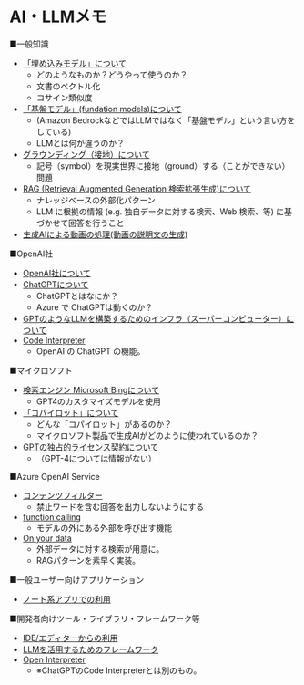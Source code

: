 # AI・LLMメモ

■一般知識

- [「埋め込みモデル」について](embeddings.md)
  - どのようなものか？どうやって使うのか？
  - 文書のベクトル化
  - コサイン類似度
- [「基盤モデル」(fundation models)について](foundation_models.md)
  - (Amazon BedrockなどではLLMではなく「基盤モデル」という言い方をしている)
  - LLMとは何が違うのか？
- [グラウンディング（接地）について](grounding.md)
  - 記号（symbol）を現実世界に接地（ground）する（ことができない）問題
- [RAG (Retrieval Augmented Generation 検索拡張生成)について](rag.md)
  - ナレッジベースの外部化パターン
  - LLM に根拠の情報 (e.g. 独自データに対する検索、Web 検索、等) に基づかせて回答を行うこと
- [生成AIによる動画の処理(動画の説明文の生成)](youtube.md)

■OpenAI社

- [OpenAI社について](openai.md)
- [ChatGPTについて](chatgpt.md)
  - ChatGPTとはなにか？
  - Azure で ChatGPTは動くのか？
- [GPTのようなLLMを構築するためのインフラ（スーパーコンピューター）について](infra.md)
- [Code Interpreter](code-interpreter.md)
  - OpenAI の ChatGPT の機能。

■マイクロソフト

- [検索エンジン Microsoft Bingについて](bing.md)
  - GPT4のカスタマイズモデルを使用
- [「コパイロット」について](copilot.md)
  - どんな「コパイロット」があるのか？
  - マイクロソフト製品で生成AIがどのように使われているのか？
- [GPTの独占的ライセンス契約について](license.md)
  - （GPT-4については情報がない）

■Azure OpenAI Service

- [コンテンツフィルター](content-filter.md)
  - 禁止ワードを含む回答を出力しないようにする
- [function calling](function-calling.md)
  - モデルの外にある外部を呼び出す機能
- [On your data](on-your-data.md)
  - 外部データに対する検索が用意に。
  - RAGパターンを素早く実装。

■一般ユーザー向けアプリケーション

- [ノート系アプリでの利用](noteapps.md)

■開発者向けツール・ライブラリ・フレームワーク等

- [IDE/エディターからの利用](editors.md)
- [LLMを活用するためのフレームワーク](frameworks.md)
- [Open Interpreter](open-interpreter.md)
  - ※ChatGPTのCode Interpreterとは別のもの。
